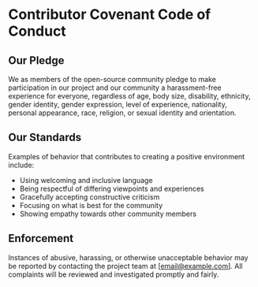 # Contributor Covenant Code of Conduct

## Our Pledge
We as members of the open-source community pledge to make participation in our project and our community a harassment-free experience for everyone, regardless of age, body size, disability, ethnicity, gender identity, gender expression, level of experience, nationality, personal appearance, race, religion, or sexual identity and orientation.

## Our Standards
Examples of behavior that contributes to creating a positive environment include:
- Using welcoming and inclusive language
- Being respectful of differing viewpoints and experiences
- Gracefully accepting constructive criticism
- Focusing on what is best for the community
- Showing empathy towards other community members

## Enforcement
Instances of abusive, harassing, or otherwise unacceptable behavior may be reported by contacting the project team at [email@example.com]. All complaints will be reviewed and investigated promptly and fairly.
